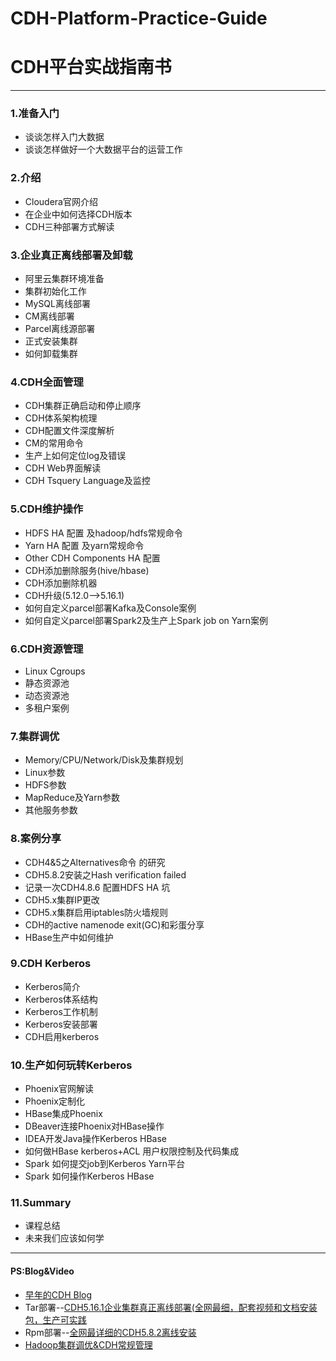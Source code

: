 # CDH-Platform-Practice-Guide
# CDH平台实战指南书
----
### 1.准备入门  
* 谈谈怎样入门大数据 
* 谈谈怎样做好一个大数据平台的运营工作 

### 2.介绍      
* Cloudera官网介绍
* 在企业中如何选择CDH版本
* CDH三种部署方式解读

### 3.企业真正离线部署及卸载
* 阿里云集群环境准备
* 集群初始化工作
* MySQL离线部署
* CM离线部署
* Parcel离线源部署
* 正式安装集群
* 如何卸载集群

### 4.CDH全面管理    
* CDH集群正确启动和停止顺序 
* CDH体系架构梳理
* CDH配置文件深度解析 
* CM的常用命令 
* 生产上如何定位log及错误
* CDH Web界面解读 
* CDH Tsquery Language及监控

### 5.CDH维护操作  
* HDFS HA 配置 及hadoop/hdfs常规命令 
* Yarn HA 配置 及yarn常规命令 
* Other CDH Components HA 配置 
* CDH添加删除服务(hive/hbase)
* CDH添加删除机器 
* CDH升级(5.12.0-->5.16.1) 
* 如何自定义parcel部署Kafka及Console案例
* 如何自定义parcel部署Spark2及生产上Spark job on Yarn案例

### 6.CDH资源管理  
* Linux Cgroups 
* 静态资源池 
* 动态资源池 
* 多租户案例 

### 7.集群调优    
* Memory/CPU/Network/Disk及集群规划 
* Linux参数 
* HDFS参数 
* MapReduce及Yarn参数 
* 其他服务参数 

### 8.案例分享
* CDH4&5之Alternatives命令 的研究 
* CDH5.8.2安装之Hash verification failed 
* 记录一次CDH4.8.6 配置HDFS HA 坑 
* CDH5.x集群IP更改 
* CDH5.x集群启用iptables防火墙规则
* CDH的active namenode exit(GC)和彩蛋分享 
* HBase生产中如何维护

### 9.CDH Kerberos
* Kerberos简介
* Kerberos体系结构
* Kerberos工作机制
* Kerberos安装部署
* CDH启用kerberos

### 10.生产如何玩转Kerberos
* Phoenix官网解读
* Phoenix定制化
* HBase集成Phoenix
* DBeaver连接Phoenix对HBase操作
* IDEA开发Java操作Kerberos HBase 
* 如何做HBase kerberos+ACL 用户权限控制及代码集成
* Spark 如何提交job到Kerberos Yarn平台
* Spark 如何操作Kerberos HBase

### 11.Summary         
* 课程总结
* 未来我们应该如何学

-------------
#### PS:Blog&Video
* [早年的CDH Blog](http://blog.itpub.net/30089851/cid-179475-abstract-1/)
* Tar部署--[CDH5.16.1企业集群真正离线部署(全网最细，配套视频和文档安装包，生产可实践](https://www.bilibili.com/video/av52167219?from=search&seid=17801304070861960646)
* Rpm部署--[全网最详细的CDH5.8.2离线安装](https://www.bilibili.com/video/av30031910?from=search&seid=17377111964874052140)
* [Hadoop集群调优&CDH常规管理](https://www.bilibili.com/video/av34829124?from=search&seid=5997611269097610423)
